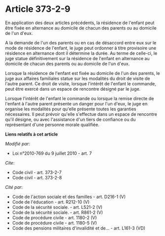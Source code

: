 # Article 373-2-9

En application des deux articles précédents, la résidence de l'enfant peut être fixée en alternance au domicile de chacun des
parents ou au domicile de l'un d'eux.

A la demande de l'un des parents ou en cas de désaccord entre eux sur le mode de résidence de l'enfant, le juge peut ordonner
à titre provisoire une résidence en alternance dont il détermine la durée. Au terme de celle-ci, le juge statue
définitivement sur la résidence de l'enfant en alternance au domicile de chacun des parents ou au domicile de l'un d'eux.

Lorsque la résidence de l'enfant est fixée au domicile de l'un des parents, le juge aux affaires familiales statue sur les
modalités du droit de visite de l'autre parent. Ce droit de visite, lorsque l'intérêt de l'enfant le commande, peut être
exercé dans un espace de rencontre désigné par le juge.

Lorsque l'intérêt de l'enfant le commande ou lorsque la remise directe de l'enfant à l'autre parent présente un danger pour
l'un d'eux, le juge en organise les modalités pour qu'elle présente toutes les garanties nécessaires. Il peut prévoir qu'elle
s'effectue dans un espace de rencontre qu'il désigne, ou avec l'assistance d'un tiers de confiance ou du représentant d'une
personne morale qualifiée.

**Liens relatifs à cet article**

_Modifié par_:

  - Loi n°2010-769 du 9 juillet 2010 - art. 7

_Cite_:

  - Code civil - art. 373-2-7
  - Code civil - art. 373-2-8

_Cité par_:

  - Code de l'action sociale et des familles - art. D216-1 (V)
  - Code de l'éducation - art. R212-10 (V)
  - Code de la sécurité sociale. - art. L521-2 (V)
  - Code de la sécurité sociale. - art. R861-2 (V)
  - Code de procédure civile - art. 1180-2 (V)
  - Code de procédure civile - art. 1180-5 (V)
  - Code des pensions militaires d'invalidité et de... - art. L161-3 (VD)
